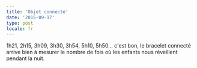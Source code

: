 ```yaml
---
title: 'Objet connecté'
date: '2015-09-17'
type: post
locale: fr
---
```


1h21, 2h15, 3h09, 3h30, 3h54, 5h10, 5h50… c'est bon, le bracelet connecté arrive bien à mesurer le nombre de fois où les enfants nous réveillent pendant la nuit.
